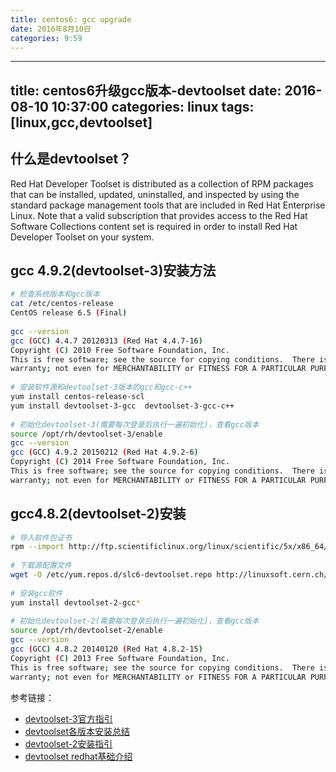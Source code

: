 ```yaml
---
title: centos6: gcc upgrade
date: 2016年8月10日
categories: 9:59
---
```

 
---
title: centos6升级gcc版本-devtoolset
date: 2016-08-10 10:37:00
categories: linux
tags: [linux,gcc,devtoolset]
---
## 什么是devtoolset？
Red Hat Developer Toolset is distributed as a collection of RPM packages that can be installed, updated, uninstalled, and inspected by using the standard package management tools that are included in Red Hat Enterprise Linux. Note that a valid subscription that provides access to the Red Hat Software Collections content set is required in order to install Red Hat Developer Toolset on your system.
 
<!--more-->
 
## gcc 4.9.2(devtoolset-3)安装方法
``` bash
# 检查系统版本和gcc版本
cat /etc/centos-release
CentOS release 6.5 (Final)
 
gcc --version
gcc (GCC) 4.4.7 20120313 (Red Hat 4.4.7-16)
Copyright (C) 2010 Free Software Foundation, Inc.
This is free software; see the source for copying conditions.  There is NO
warranty; not even for MERCHANTABILITY or FITNESS FOR A PARTICULAR PURPOSE.
 
# 安装软件源和devtoolset-3版本的gcc和gcc-c++
yum install centos-release-scl
yum install devtoolset-3-gcc  devtoolset-3-gcc-c++
 
# 初始化devtoolset-3(需要每次登录后执行一遍初始化)，查看gcc版本
source /opt/rh/devtoolset-3/enable
gcc --version
gcc (GCC) 4.9.2 20150212 (Red Hat 4.9.2-6)
Copyright (C) 2014 Free Software Foundation, Inc.
This is free software; see the source for copying conditions.  There is NO
warranty; not even for MERCHANTABILITY or FITNESS FOR A PARTICULAR PURPOSE.
```
 
## gcc4.8.2(devtoolset-2)安装
``` bash
# 导入软件包证书
rpm --import http://ftp.scientificlinux.org/linux/scientific/5x/x86_64/RPM-GPG-KEYs/RPM-GPG-KEY-cern
 
# 下载源配置文件
wget -O /etc/yum.repos.d/slc6-devtoolset.repo http://linuxsoft.cern.ch/cern/devtoolset/slc6-devtoolset.repo
 
# 安装gcc软件
yum install devtoolset-2-gcc*
 
# 初始化devtoolset-2(需要每次登录后执行一遍初始化)，查看gcc版本
source /opt/rh/devtoolset-2/enable
gcc --version
gcc (GCC) 4.8.2 20140120 (Red Hat 4.8.2-15)
Copyright (C) 2013 Free Software Foundation, Inc.
This is free software; see the source for copying conditions.  There is NO
warranty; not even for MERCHANTABILITY or FITNESS FOR A PARTICULAR PURPOSE.
```
 
参考链接：
- [devtoolset-3官方指引](https://www.softwarecollections.org/en/scls/rhscl/devtoolset-3/)
- [devtoolset各版本安装总结](http://www.ie-lab.cn/page289?article_id=536)
- [devtoolset-2安装指引](https://gist.github.com/stephenturner/e3bc5cfacc2dc67eca8b)
- [devtoolset redhat基础介绍](https://access.redhat.com/documentation/en-US/Red_Hat_Developer_Toolset/3/html/User_Guide/sect-Red_Hat_Developer_Toolset-Install.html)
